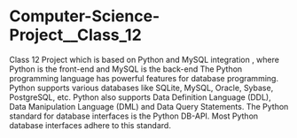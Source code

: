 # Computer-Science-Project__Class_12
Class 12 Project which is based on Python and MySQL integration , where Python is the front-end and MySQL is the back-end
The Python programming language has powerful features for database programming. 
Python supports various databases like SQLite, MySQL, Oracle, Sybase, PostgreSQL, etc.
Python also supports Data Definition Language (DDL), Data Manipulation Language (DML) and Data Query Statements. 
The Python standard for database interfaces is the Python DB-API. 
Most Python database interfaces adhere to this standard.
